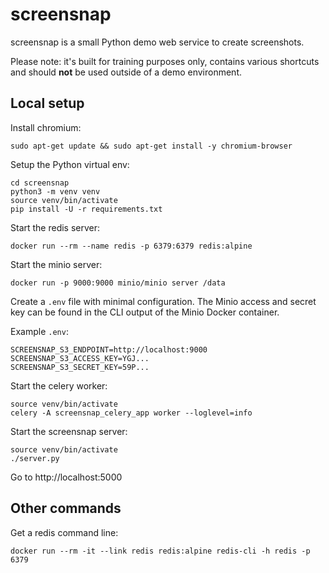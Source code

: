 # screensnap

screensnap is a small Python demo web service to create screenshots.

Please note: it's built for training purposes only, contains various
shortcuts and should **not** be used outside of a demo environment.

## Local setup

Install chromium:

```
sudo apt-get update && sudo apt-get install -y chromium-browser
```

Setup the Python virtual env:

```
cd screensnap
python3 -m venv venv
source venv/bin/activate
pip install -U -r requirements.txt
```

Start the redis server:

```
docker run --rm --name redis -p 6379:6379 redis:alpine
```

Start the minio server:

```
docker run -p 9000:9000 minio/minio server /data
```

Create a `.env` file with minimal configuration. The Minio access and
secret key can be found in the CLI output of the Minio Docker container.

Example `.env`:

```
SCREENSNAP_S3_ENDPOINT=http://localhost:9000
SCREENSNAP_S3_ACCESS_KEY=YGJ...
SCREENSNAP_S3_SECRET_KEY=59P...
```

Start the celery worker:

```
source venv/bin/activate
celery -A screensnap_celery_app worker --loglevel=info
```

Start the screensnap server:

```
source venv/bin/activate
./server.py
```

Go to http://localhost:5000

## Other commands

Get a redis command line:

```
docker run --rm -it --link redis redis:alpine redis-cli -h redis -p 6379
```
